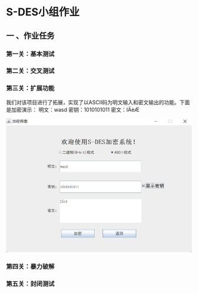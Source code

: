 # S-DES小组作业
## 一 、作业任务

### 第一关：基本测试
### 第二关：交叉测试
### 第三关：扩展功能
我们对该项目进行了拓展，实现了以ASCII码为明文输入和密文输出的功能。下面是加密演示：
明文：wasd
密钥：1010101011
密文：IÄèÆ

![3-1](https://github.com/zzzxxxxzzz/S-DES/blob/main/image/3-1.png)



### 第四关：暴力破解
### 第五关：封闭测试
